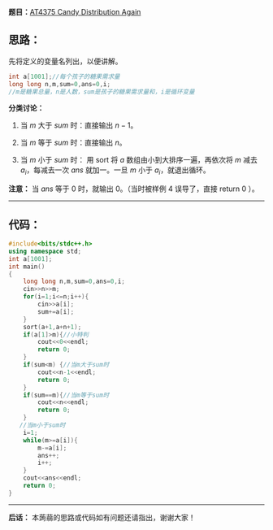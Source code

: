 **题目：**[AT4375 Candy Distribution Again](https://www.luogu.com.cn/problem/solution/AT4375)

## 思路：
先将定义的变量名列出，以便讲解。
```cpp
int a[1001];//每个孩子的糖果需求量
long long n,m,sum=0,ans=0,i;
//m是糖果总量，n是人数，sum是孩子的糖果需求量和，i是循环变量
```

**分类讨论：**

1. 当 $m$ 大于 $sum$ 时：直接输出 $n-1$。

1. 当 $m$ 等于 $sum$ 时：直接输出 $n$。

1. 当 $m$ 小于 $sum$ 时：
用 sort 将 $a$ 数组由小到大排序一遍，再依次将 $m$ 减去 $a_i$，每减去一次 $ans$ 就加一。一旦 $m$ 小于 $a_i$，就退出循环。

**注意：** 当 $ans$ 等于 0 时，就输出 $`0`$。（当时被样例 4 误导了，直接 return 0 ）。


------------


## 代码：
```cpp
#include<bits/stdc++.h>
using namespace std;
int a[1001];
int main() 
{
	long long n,m,sum=0,ans=0,i;
	cin>>n>>m;
	for(i=1;i<=n;i++){
		cin>>a[i];
		sum+=a[i];
	}
	sort(a+1,a+n+1);
	if(a[1]>m){//小特判
		cout<<0<<endl; 
		return 0;
	}
	if(sum<m) {//当m大于sum时
		cout<<n-1<<endl;
		return 0;
	}
	if(sum==m){//当m等于sum时
		cout<<n<<endl;
		return 0;
	}
   //当m小于sum时
	i=1;
	while(m>=a[i]){
		m-=a[i];
		ans++;
		i++;
	}
	cout<<ans<<endl;
	return 0;
}
```

------------

**后话：** 本蒟蒻的思路或代码如有问题还请指出，谢谢大家！